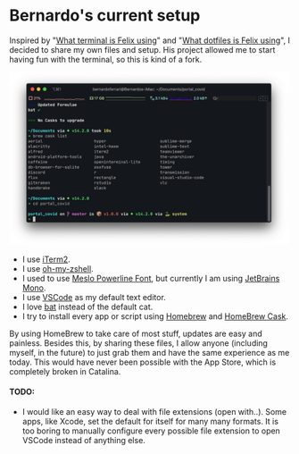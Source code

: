 # Bernardo's current setup

Inspired by "[What terminal is Felix using](https://github.com/KrauseFx/what-terminal-is-felix-using)" and "[What dotfiles is Felix using](https://github.com/KrauseFx/dotfiles)", I decided to share my own files and setup. His project allowed me to start having fun with the terminal, so this is kind of a fork.

<img src="iterm_preview.png" width="500">

- I use [iTerm2](https://www.iterm2.com/).
- I use [oh-my-zshell](https://github.com/robbyrussell/oh-my-zsh).
- I used to use [Meslo Powerline Font](https://github.com/powerline/fonts/blob/master/Meslo%20Slashed/Meslo%20LG%20M%20Regular%20for%20Powerline.ttf), but currently I am using [JetBrains Mono](https://github.com/JetBrains/JetBrainsMono).
- I use [VSCode](https://code.visualstudio.com/) as my default text editor.
- I love [bat](https://github.com/sharkdp/bat) instead of the default cat.
- I try to install every app or script using [Homebrew](https://brew.sh/) and [HomeBrew Cask](https://github.com/Homebrew/homebrew-cask).

By using HomeBrew to take care of most stuff, updates are easy and painless. Besides this, by sharing these files, I allow anyone (including myself, in the future) to just grab them and have the same experience as me today. This would have never been possible with the App Store, which is completely broken in Catalina.

#### TODO:

- I would like an easy way to deal with file extensions (open with..). Some apps, like Xcode, set the default for itself for many many formats. It is too boring to manually configure every possible file extension to open VSCode instead of anything else.
